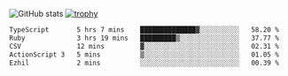 ![GitHub stats](https://github-readme-stats.vercel.app/api?username=ksk001100&show_icons=true&theme=tokyonight)
[![trophy](https://github-profile-trophy.vercel.app/?username=ksk001100&theme=onedark)](https://github.com/ryo-ma/github-profile-trophy)

<!--START_SECTION:waka-->

```txt
TypeScript       5 hrs 7 mins    ██████████████▓░░░░░░░░░░   58.20 %
Ruby             3 hrs 19 mins   █████████▒░░░░░░░░░░░░░░░   37.77 %
CSV              12 mins         ▓░░░░░░░░░░░░░░░░░░░░░░░░   02.31 %
ActionScript 3   5 mins          ▒░░░░░░░░░░░░░░░░░░░░░░░░   01.05 %
Ezhil            2 mins          ░░░░░░░░░░░░░░░░░░░░░░░░░   00.39 %
```

<!--END_SECTION:waka-->
